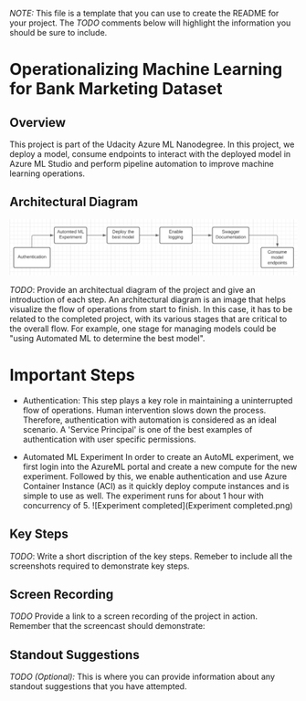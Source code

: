 *NOTE:* This file is a template that you can use to create the README for your project. The *TODO* comments below will highlight the information you should be sure to include.


# Operationalizing Machine Learning for Bank Marketing Dataset

## Overview 
This project is part of the Udacity Azure ML Nanodegree. In this project, we deploy a model, consume endpoints to interact with the deployed model in Azure ML Studio and perform pipeline automation to improve machine learning operations.

## Architectural Diagram
![Architecture](Architecture.png)

*TODO*: Provide an architectual diagram of the project and give an introduction of each step. An architectural diagram is an image that helps visualize the flow of operations from start to finish. In this case, it has to be related to the completed project, with its various stages that are critical to the overall flow. For example, one stage for managing models could be "using Automated ML to determine the best model". 
# Important Steps
* Authentication: 
This step plays a key role in maintaining a uninterrupted flow of operations. Human intervention slows down the process. Therefore, authentication with automation is considered as an ideal scenario. A 'Service Principal' is one of the best examples of authentication with user specific permissions.

* Automated ML Experiment
In order to create an AutoML experiment, we first login into the AzureML portal and create a new compute for the new experiment. Followed by this, we enable authentication and use Azure Container Instance (ACI) as it quickly deploy compute instances and is simple to use as well. The experiment runs for about 1 hour with concurrency of 5. 
![Experiment completed](Experiment completed.png)

## Key Steps
*TODO*: Write a short discription of the key steps. Remeber to include all the screenshots required to demonstrate key steps. 

## Screen Recording
*TODO* Provide a link to a screen recording of the project in action. Remember that the screencast should demonstrate:

## Standout Suggestions
*TODO (Optional):* This is where you can provide information about any standout suggestions that you have attempted.

